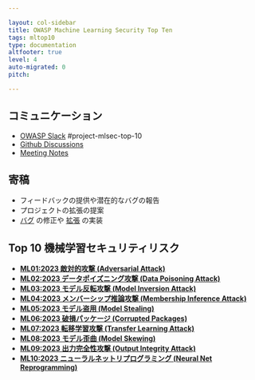```yaml
---

layout: col-sidebar
title: OWASP Machine Learning Security Top Ten
tags: mltop10
type: documentation
altfooter: true
level: 4
auto-migrated: 0
pitch: 

---
```


## コミュニケーション

- [OWASP Slack](https://owasp.org/slack/invite) #project-mlsec-top-10
- [Github Discussions](https://github.com/OWASP/www-project-machine-learning-security-top-10/discussions)
- [Meeting Notes](https://github.com/OWASP/www-project-machine-learning-security-top-10/issues?q=label%3Ameeting)

## 寄稿

- フィードバックの提供や潜在的なバグの報告
- プロジェクトの拡張の提案
- [バグ](https://github.com/owasp/www-project-machine-learning-security-top-10?q=is%3Aopen+is%3Aissue+label%3Abug) の修正や [拡張](https://github.com/owasp/www-project-machine-learning-security-top-10/issues?q=is%3Aopen+is%3Aissue+label%3Aenhancement) の実装

## Top 10 機械学習セキュリティリスク

- [**ML01:2023 敵対的攻撃 (Adversarial Attack)**](2023/ML01_2023-Adversarial_Attack.md)
- [**ML02:2023 データポイズニング攻撃 (Data Poisoning Attack)**](2023/ML02_2023-Data_Poisoning_Attack.md)
- [**ML03:2023 モデル反転攻撃 (Model Inversion Attack)**](2023/ML03_2023-Model_Inversion_Attack.md)
- [**ML04:2023 メンバーシップ推論攻撃 (Membership Inference Attack)**](2023/ML04_2023-Membership_Inference_Attack.md)
- [**ML05:2023 モデル盗用 (Model Stealing)**](2023/ML05_2023-Model_Stealing.md)
- [**ML06:2023 破損パッケージ (Corrupted Packages)**](2023/ML06_2023-Corrupted_Packages.md)
- [**ML07:2023 転移学習攻撃 (Transfer Learning Attack)**](2023/ML07_2023-Transfer_Learning_Attack.md)
- [**ML08:2023 モデル歪曲 (Model Skewing)**](2023/ML08_2023-Model_Skewing.md)
- [**ML09:2023 出力完全性攻撃 (Output Integrity Attack)**](2023/ML09_2023-Output_Integrity_Attack.md)
- [**ML10:2023 ニューラルネットリプログラミング (Neural Net Reprogramming)**](2023/ML10_2023-Neural_Net_Reprogramming.md)
